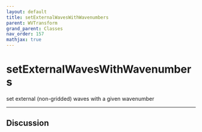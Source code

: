 ```yaml
---
layout: default
title: setExternalWavesWithWavenumbers
parent: WVTransform
grand_parent: Classes
nav_order: 157
mathjax: true
---
```


#  setExternalWavesWithWavenumbers

set external (non-gridded) waves with a given wavenumber


---

## Discussion

  
